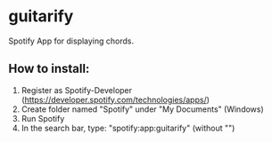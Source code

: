 guitarify
=========

Spotify App for displaying chords.


How to install:
---------------

1. Register as Spotify-Developer (https://developer.spotify.com/technologies/apps/)
2. Create folder named "Spotify" under "My Documents" (Windows)
3. Run Spotify
4. In the search bar, type: "spotify:app:guitarify" (without "")
